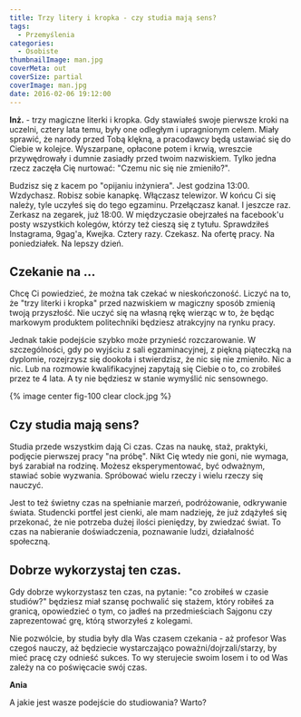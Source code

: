 ```yaml
---
title: Trzy litery i kropka - czy studia mają sens?
tags:
  - Przemyślenia
categories:
  - Osobiste
thumbnailImage: man.jpg
coverMeta: out
coverSize: partial
coverImage: man.jpg
date: 2016-02-06 19:12:00
---
```

**Inż.** - trzy magiczne literki i kropka. Gdy stawiałeś swoje pierwsze kroki na uczelni, cztery lata temu, były one odległym i upragnionym celem. Miały sprawić, że narody przed Tobą klękną, a pracodawcy będą ustawiać się do Ciebie w kolejce. Wyszarpane, opłacone potem i krwią, wreszcie przywędrowały i dumnie zasiadły przed twoim nazwiskiem. Tylko jedna rzecz zaczęła Cię nurtować: "Czemu nic się nie zmieniło?".
<!--more-->  

Budzisz się z kacem po "opijaniu inżyniera". Jest godzina 13:00\. Wzdychasz. Robisz sobie kanapkę. Włączasz telewizor. W końcu Ci się należy, tyle uczyłeś się do tego egzaminu. Przełączasz kanał. I jeszcze raz. Zerkasz na zegarek, już 18:00\. W międzyczasie obejrzałeś na facebook'u posty wszystkich kolegów, którzy też cieszą się z tytułu. Sprawdziłeś Instagrama, 9gag'a, Kwejka. Cztery razy. Czekasz. Na ofertę pracy. Na poniedziałek. Na lepszy dzień.  

## Czekanie na ...

Chcę Ci powiedzieć, że można tak czekać w nieskończoność. Liczyć na to, że "trzy literki i kropka" przed nazwiskiem w magiczny sposób zmienią twoją przyszłość. Nie uczyć się na własną rękę wierząc w to, że będąc markowym produktem politechniki będziesz atrakcyjny na rynku pracy.  

Jednak takie podejście szybko może przynieść rozczarowanie. W szczególności, gdy po wyjściu z sali egzaminacyjnej, z piękną piąteczką na dyplomie, rozejrzysz się dookoła i stwierdzisz, że nic się nie zmieniło. Nic a nic. Lub na rozmowie kwalifikacyjnej zapytają się Ciebie o to, co zrobiłeś przez te 4 lata. A ty nie będziesz w stanie wymyślić nic sensownego.  

{% image center fig-100 clear clock.jpg  %}

## Czy studia mają sens?

Studia przede wszystkim dają Ci czas. Czas na naukę, staż, praktyki, podjęcie pierwszej pracy "na próbę". Nikt Cię wtedy nie goni, nie wymaga, byś zarabiał na rodzinę. Możesz eksperymentować, być odważnym, stawiać sobie wyzwania. Spróbować wielu rzeczy i wielu rzeczy się nauczyć.  

Jest to też świetny czas na spełnianie marzeń, podróżowanie, odkrywanie świata. Studencki portfel jest cienki, ale mam nadzieję, że już zdążyłeś się przekonać, że nie potrzeba dużej ilości pieniędzy, by zwiedzać świat. To czas na nabieranie doświadczenia, poznawanie ludzi, działalność społeczną.  

## Dobrze wykorzystaj ten czas.

Gdy dobrze wykorzystasz ten czas, na pytanie: "co zrobiłeś w czasie studiów?" będziesz miał szansę pochwalić się stażem, który robiłeś za granicą, opowiedzieć o tym, co jadłeś na przedmieściach Sajgonu czy zaprezentować grę, którą stworzyłeś z kolegami.  

Nie pozwólcie, by studia były dla Was czasem czekania - aż profesor Was czegoś nauczy, aż będziecie wystarczająco poważni/dojrzali/starzy, by mieć pracę czy odnieść sukces. To wy sterujecie swoim losem i to od Was zależy na co poświęcacie swój czas.  

**Ania**  

A jakie jest wasze podejście do studiowania? Warto?
